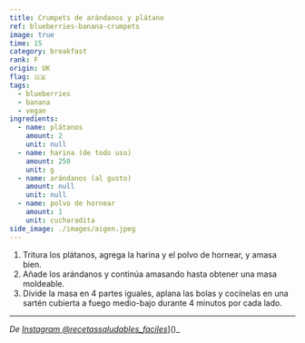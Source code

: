 ```yaml
---
title: Crumpets de arándanos y plátano
ref: blueberries-banana-crumpets 
image: true
time: 15
category: breakfast
rank: F
origin: UK
flag: 🇬🇧
tags:
  - blueberries
  - banana
  - vegan
ingredients:
  - name: plátanos
    amount: 2
    unit: null
  - name: harina (de todo uso)
    amount: 250
    unit: g
  - name: arándanos (al gusto)
    amount: null
    unit: null
  - name: polvo de hornear
    amount: 1
    unit: cucharadita
side_image: ./images/aigen.jpeg
---
```


1. Tritura los plátanos, agrega la harina y el polvo de hornear, y amasa bien.
2. Añade los arándanos y continúa amasando hasta obtener una masa moldeable.
3. Divide la masa en 4 partes iguales, aplana las bolas y cocínelas en una sartén cubierta a fuego medio-bajo durante 4 minutos por cada lado.

---

_De [Instagram @recetassaludables_faciles](https://www.instagram.com/p/C7aMwlQulgb/?utm)_]()_

